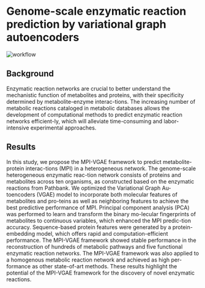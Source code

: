 # Genome-scale enzymatic reaction prediction by variational graph autoencoders
![workflow](https://github.com/mmetalab/mpi-vgae/blob/master/figures/workflow.png)
## Background
Enzymatic reaction networks are crucial to better understand the mechanistic function of metabolites and proteins, with their specificity determined by metabolite-enzyme interac-tions. The increasing number of metabolic reactions cataloged in metabolic databases allows the development of computational methods to predict enzymatic reaction networks efficient-ly, which will alleviate time-consuming and labor-intensive experimental approaches.
## Results
In this study, we propose the MPI-VGAE framework to predict metabolite-protein interac-tions (MPI) in a heterogeneous network. The genome-scale heterogeneous enzymatic reac-tion network consists of proteins and metabolites across ten organisms, as constructed based on the enzymatic reactions from Pathbank. We optimized the Variational Graph Au-toencoders (VGAE) model to incorporate both molecular features of metabolites and pro-teins as well as neighboring features to achieve the best predictive performance of MPI. Principal component analysis (PCA) was performed to learn and transform the binary mo-lecular fingerprints of metabolites to continuous variables, which enhanced the MPI predic-tion accuracy. Sequence-based protein features were generated by a protein-embedding model, which offers rapid and computation-efficient performance. The MPI-VGAE framework showed stable performance in the reconstruction of hundreds of metabolic pathways and five functional enzymatic reaction networks. The MPI-VGAE framework was also applied to a homogenous metabolic reaction network and achieved as high per-formance as other state-of-art methods. These results highlight the potential of the MPI-VGAE framework for the discovery of novel enzymatic reactions. 
